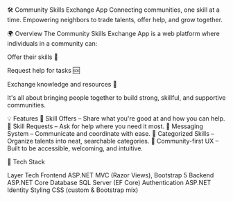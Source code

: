 🛠️ Community Skills Exchange App
Connecting communities, one skill at a time.
Empowering neighbors to trade talents, offer help, and grow together.

🌍 Overview
The Community Skills Exchange App is a web platform where individuals in a community can:

Offer their skills 🧰

Request help for tasks 🆘

Exchange knowledge and resources 🌱

It's all about bringing people together to build strong, skillful, and supportive communities.

💡 Features
🔹 Skill Offers – Share what you're good at and how you can help.
🔹 Skill Requests – Ask for help where you need it most.
🔹 Messaging System – Communicate and coordinate with ease.
🔹 Categorized Skills – Organize talents into neat, searchable categories.
🔹 Community-first UX – Built to be accessible, welcoming, and intuitive.

🧱 Tech Stack

Layer	Tech
Frontend	ASP.NET MVC (Razor Views), Bootstrap 5
Backend	ASP.NET Core
Database	SQL Server (EF Core)
Authentication	ASP.NET Identity 
Styling	CSS (custom & Bootstrap mix)
